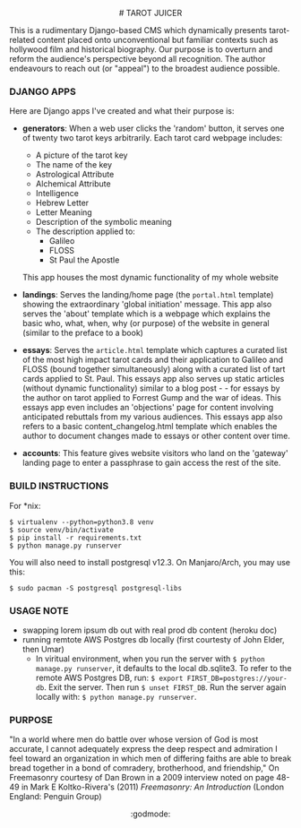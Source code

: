<p align="center"> # TAROT JUICER</p>

This is a rudimentary Django-based CMS which dynamically presents tarot-related content placed onto unconventional but familiar contexts such as hollywood film and historical biography. Our purpose is to overturn and reform the audience's perspective beyond all recognition. The author endeavours to reach out (or "appeal") to the broadest audience possible.

### DJANGO APPS

Here are Django apps I've created and what their purpose is:

- **generators**: When a web user clicks the 'random' button, it serves one of twenty two tarot keys arbitrarily. Each tarot card webpage includes:
   -  A picture of the tarot key
   -  The name of the key
   -  Astrological Attribute
   -  Alchemical Attribute
   -  Intelligence
   -  Hebrew Letter
   -  Letter Meaning
   -  Description of the symbolic meaning
   -  The description applied to:
      - Galileo
      - FLOSS
      - St Paul the Apostle
  
  This app houses the most dynamic functionality of my whole website
- **landings**: Serves the landing/home page (the `portal.html` template) showing the extraordinary 'global initiation' message. This app also serves the 'about' template which is a webpage which explains the basic who, what, when, why (or purpose) of the website in general (similar to the preface to a book)
- **essays**: Serves the `article.html` template which captures a curated list of the most high impact tarot cards and their application to Galileo and FLOSS (bound together simultaneously) along with a curated list of tart cards applied to St. Paul. This essays app also serves up static articles (without dynamic functionality) similar to a blog post - - for essays by the author on tarot applied to Forrest Gump and the war of ideas. This essays app even includes an 'objections' page for content involving anticipated rebuttals from my various audiences. This essays app also refers to a basic content_changelog.html template which enables the author to document changes made to essays or other content over time.
- **accounts**: This feature gives website visitors who land on the 'gateway' landing page to enter a passphrase to gain access the rest of the site.

### BUILD INSTRUCTIONS

For *nix:
```
$ virtualenv --python=python3.8 venv
$ source venv/bin/activate
$ pip install -r requirements.txt
$ python manage.py runserver
```

You will also need to install postgresql v12.3. On Manjaro/Arch, you may use this:
```
$ sudo pacman -S postgresql postgresql-libs
```
### USAGE NOTE
- swapping lorem ipsum db out with real prod db content (heroku doc)
- running remtote AWS Postgres db locally (first courtesty of John Elder, then Umar) 
  - In viritual environment, when you run the server with `$ python manage.py runserver`, it defaults to the local db.sqlite3. To refer to the remote AWS Postgres DB, run: `$ export FIRST_DB=postgres://your-db`. Exit the server. Then run `$ unset FIRST_DB`. Run the server again locally with: `$ python manage.py runserver`.

### PURPOSE

"In a world where men do battle over whose version of God is most accurate, I cannot adequately express the deep respect and admiration I feel toward an organization in which men of differing faiths are able to break bread together in a bond of comradery, brotherhood, and friendship," On Freemasonry courtesy of Dan Brown in a 2009 interview noted on page 48-49 in Mark E Koltko-Rivera's (2011) _Freemasonry: An Introduction_ (London England: Penguin Group)

<p align="center">:godmode:</p>
